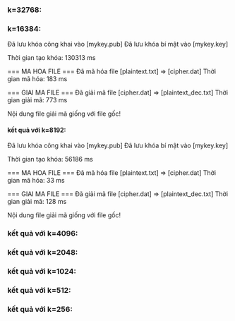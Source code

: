 ### k=32768:


### k=16384:
Đã lưu khóa công khai vào [mykey.pub]
Đã lưu khóa bí mật  vào [mykey.key]

Thời gian tạo khóa: 130313 ms

=== MA HOA FILE ===
Đã mã hóa file [plaintext.txt] => [cipher.dat]
Thời gian mã hóa: 183 ms

=== GIAI MA FILE ===
Đã giải mã file [cipher.dat] => [plaintext_dec.txt]
Thời gian giải mã: 773 ms

Nội dung file giải mã giống với file gốc!

#### kết quả với k=8192:
Đã lưu khóa công khai vào [mykey.pub]
Đã lưu khóa bí mật  vào [mykey.key]

Thời gian tạo khóa: 56186 ms

=== MA HOA FILE ===
Đã mã hóa file [plaintext.txt] => [cipher.dat]
Thời gian mã hóa: 33 ms

=== GIAI MA FILE ===
Đã giải mã file [cipher.dat] => [plaintext_dec.txt]
Thời gian giải mã: 128 ms

Nội dung file giải mã giống với file gốc!

### kết quả với k=4096:


### kết quả với k=2048:


### kết quả với k=1024:

### kết quả với k=512:

### kết quả với k=256: